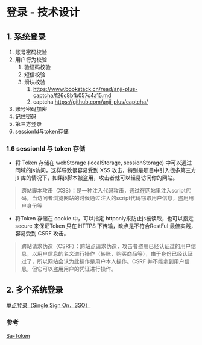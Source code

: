 # 登录 - 技术设计

## 1. 系统登录

1. 账号密码校验
2. 用户行为校验
	1. 验证码校验
	2. 短信校验
	3. 滑块校验 
	    1. https://www.bookstack.cn/read/anji-plus-captcha/f26c8bfb057c4a15.md
		2. captcha https://github.com/anji-plus/captcha/
3. 账号密码加密
4. 记住密码
5. 第三方登录
6. sessionId与token存储


### 1.6 sessionId 与 token 存储

* 将 Token 存储在 webStorage (localStorage, sessionStorage) 中可以通过同域的js访问，这样导致很容易受到 XSS 攻击，特别是项目中引入很多第三方 js 库的情况下，如果js脚本被盗用，攻击者就可以轻易访问你的网站。

> 跨站脚本攻击（XSS）：是一种注入代码攻击，通过在网站里注入script代码，当访问者浏览网站的时候通过注入的script代码窃取用户信息，盗用用户身份等

* 将Token 存储在 cookie 中，可以指定 httponly来防止js被读取，也可以指定 secure 来保证Token 只在 HTTPS 下传输，缺点是不符合RestFul 最佳实践，容易受到 CSRF 攻击。

> 跨站请求伪造（CSRF）：跨站点请求伪造，攻击者盗用已经认证过的用户信息，以用户信息的名义进行操作（转账，购买商品等），由于身份已经认证过了，所以网站会认为此操作是用户本人操作。CSRF 并不能拿到用户信息，但它可以盗用用户的凭证进行操作。

## 2. 多个系统登录

[单点登录（Single Sign On，SSO）](https://sa-token.cc/doc.html#/sso/readme)

### 参考

[Sa-Token](https://sa-token.cc/doc.html)